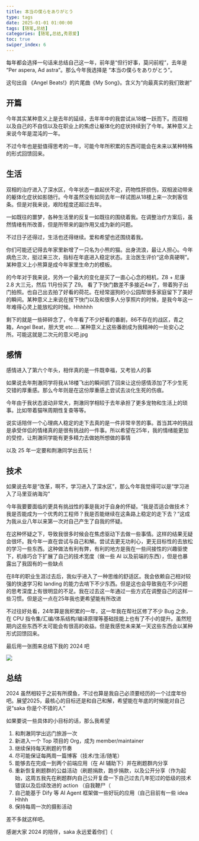 ```yaml
---
title: 本当の僕らをありがとう
type: tags
date: 2025-01-01 01:00:00
tags: [随笔,总结]
categories: [随笔,总结,秀恩爱]
toc: true
swiper_index: 6
---
```


每年都会选择一句话来总结自己这一年，前年是“但行好事，莫问前程”，去年是 “Per aspera, Ad astra”。那么今年我选择是 “本当の僕らをありがとう”。

这句出自 《Angel Beats!》的片尾曲《My Song》。含义为“向最真实的我们致谢”

<!--more-->

## 开篇

今年其实某种意义上是去年的延续，去年年中的我尝试从18楼一跃而下。而双相以及自己的不自信以及在职业上的焦虑让躯体化的症状持续到了今年。某种意义上来说今年是混沌的一年。

不过今年也是挺值得思考的一年，可能今年所积累的东西可能会在未来以某种特殊的形式回馈回来。

## 生活

双相的治疗进入了深水区，今年状态一直起伏不定，药物性肝损伤，双相波动带来的躯体化症状如影随行。今年虽然没有如同去年一样试图从18楼上来一次刺客信条。但是对我来说，艰险程度还超过去年。

一如既往的噩梦，各种生活里的反复一如既往的围绕着我。在调整治疗方案后，虽然情绪有所改善，但是所带来的副作用又成为新的问题。

不过日子还得过，生活也还得继续。爱和希望也还围绕着我。

你们可能还记得去年家里新增了一只名为小熊的猫。出身流浪，最让人担心。今年病危三次，挺过来三次，指标在年底进入稳定状态。主治医生评价“这命真硬啊”。某种意义上小熊算是成今年家里生命力的模板。

的今年对于我来说，另外一个最大的变化是买了一直心心念的相机，Z8 + 尼康 2.8 大三元，然后 11月份买了 Z9。 看了下快门数差不多接近4w了，带着狗子出门拍照。也自己出去拍了好看的荷花。在经常遛狗的小公园帮很多家庭留下了美好的瞬间。某种意义上来说在按下快门以及和很多人分享照片的时候，是我今年这一年难得心灵上能放松的时候。Hhhhhh

剩下的就是一些碎碎念了，今年看了不少好看的番剧，86不存在的战区，青之箱，Angel Beat，胆大党 etc.... 某种意义上这些番剧成为我精神的一处安心之所。可能这就是二次元的意义吧.jpg

## 感情

感情进入了第六个年头，相伴真的是一件既幸福，又考验人的事

如果说去年荆澈同学将我从18楼飞出的瞬间抓了回来让这份感情添加了不少生死交错的厚重感。那么今年则是在这份厚重感上尝试去淡化生死的伤痕。

今年由于我状态波动非常大，荆澈同学相较于去年承担了更多宠物和生活上的琐事。比如带着猫咪周期性复查等等。

说实话陪伴一个心理病人稳定的走下去真的是一件非常辛苦的事。首当其冲的挑战是承受伴侣的情绪真的是很有挑战的一件事。所以希望在25年，我的情绪能更加的受控，让荆澈同学能有更多精力去做她所想做的事情

以及 25 年一定要和荆澈同学出去玩！

## 技术

如果说去年是“改革，啊不，学习进入了深水区”，那么今年我觉得可以是“学习进入了马里亚纳海沟”

今年我要要面临的更具有挑战性的事是我对于自身的怀疑。“我是否适合做技术？我是否能成为一个优秀的工程师？我是否能继续在这条路上稳定的走下去？”这成为我从业八年以来第一次对自己产生了自我的怀疑。

在这种怀疑之下，导致我很多时候会在焦虑驱动下去做一些事情。这样的结果无疑会很坏。我今年一直在尝试与自己和解。尝试去更无功利心，更无目标性的去放松的学习一些东西。这种做法有利有弊，有利的地方是我在一些间接性的兴趣驱使下，机缘巧合下扩展了自己的技术宽度（做一些 AI 以及前端的东西），但是也暴露出了我固有的一些缺点

在8年的职业生涯过去后，我似乎进入了一种思维的舒适区。我会依赖自己相对较强的快速学习和 landing 的能力去啃下不少东西。但是这也会导致我在不少问题的思考深度上有很明显的不足。我在过去这一年通过一些方式在调整自己的这样一些习惯。但是这一点在25年我也更希望能有所改进

不过往好处看，24年算是我积累的一年，这一年我在帮社区修了不少 Bug 之余，在 CPU 指令集/汇编/体系结构/编译原理等基础技能上也有了不小的提升。虽然短期内这些东西不太可能会有很高的收益。但是我感觉未来某一天这些东西会以某种形式回馈回来。

最后用一张图来总结下我的 2024 吧

![](https://i.imgur.com/RERVPbH.png)

## 总结

2024 虽然相较于之前有所摸鱼，不过也算是我自己必须要经历的一个过度年份吧。展望2025，最核心的目标还是和自己和解，希望能在年底的时候能对自己说“saka 你是个不错的人”

如果要说一些具体的小目标的话，那么我希望

1. 和荆澈同学出远门旅游一次
2. 新进入一个 Top 项目的 Org，成为 member/maintainer
3. 继续保持每天刷题的节奏
4. 尽可能保证每两周一篇博客（技术/生活/随笔）
5. 能够去在完成一到两个前端应用（在 AI 辅助下）并在刷题群内分享
6. 重新恢复刷题群的公益活动（刷题捐款，跑步捐款，以及公开分享（作为起始，这周五我先在刷题群内自己公开复盘一下自己过去几年犯过的低级的技术错误以及后续改进的 action （自我鞭尸（
7. 自己能基于 Dify 等 AI Agent 框架做一些好玩的应用（自己目前有一些 idea Hhhh
8. 保持每周一次的摄影活动

差不多就这样吧。

感谢大家 2024 的陪伴，saka 永远爱着你们（


